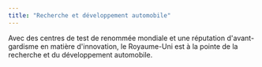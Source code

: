 ```yaml
---
title: "Recherche et développement automobile"
---
```


Avec des centres de test de renommée mondiale et une réputation d'avant-gardisme en matière d'innovation, le Royaume-Uni est à la pointe de la recherche et du développement automobile.
